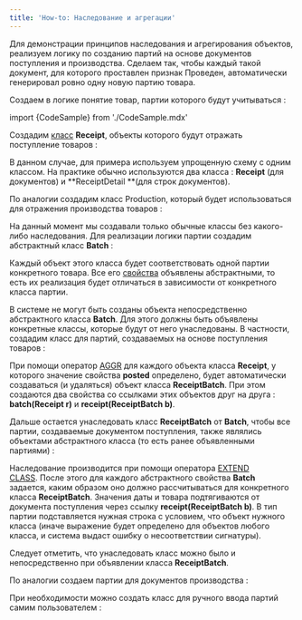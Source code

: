 ```yaml
---
title: 'How-to: Наследование и агрегации'
---
```


Для демонстрации принципов наследования и агрегирования объектов, реализуем логику по созданию партий на основе документов поступления и производства. Сделаем так, чтобы каждый такой документ, для которого проставлен признак Проведен, автоматически генерировал ровно одну новую партию товара.

Создаем в логике понятие товар, партии которого будут учитываться :

import {CodeSample} from './CodeSample.mdx'

<CodeSample url="https://documentation.lsfusion.org/sample?file=UseCaseInheritance&block=item"/>

Создадим [класс](Пользовательские_классы.md) **Receipt**, объекты которого будут отражать поступление товаров :

<CodeSample url="https://documentation.lsfusion.org/sample?file=UseCaseInheritance&block=receipt"/>

В данном случае, для примера используем упрощенную схему с одним классом. На практике обычно используются два класса : **Receipt** (для документов) и **ReceiptDetail **(для строк документов).

По аналогии создадим класс Production, который будет использоваться для отражения производства товаров :

<CodeSample url="https://documentation.lsfusion.org/sample?file=UseCaseInheritance&block=production"/>

На данный момент мы создавали только обычные классы без какого-либо наследования. Для реализации логики партии создадим абстрактный класс **Batch** :

<CodeSample url="https://documentation.lsfusion.org/sample?file=UseCaseInheritance&block=batch"/>

Каждый объект этого класса будет соответствовать одной партии конкретного товара. Все его [свойства](Свойства.md) объявлены абстрактными, то есть их реализация будет отличаться в зависимости от конкретного класса партии.

В системе не могут быть созданы объекта непосредственно абстрактного класса **Batch**. Для этого должны быть объявлены конкретные классы, которые будут от него унаследованы. В частности, создадим класс для партий, создаваемых на основе поступления товаров :

<CodeSample url="https://documentation.lsfusion.org/sample?file=UseCaseInheritance&block=receiptbatch"/>

При помощи оператор [AGGR](Оператор_AGGR.md) для каждого объекта класса **Receipt**, у которого значение свойства **posted** определено, будет автоматически создаваться (и удаляться) объект класса **ReceiptBatch**. При этом создаются два свойства со ссылками этих объектов друг на друга : **batch(Receipt r)** и **receipt(ReceiptBatch b)**.

Дальше остается унаследовать класс **ReceiptBatch** от **Batch**, чтобы все партии, создаваемые документом поступления, также являлись объектами абстрактного класса (то есть ранее объявленными партиями) :

<CodeSample url="https://documentation.lsfusion.org/sample?file=UseCaseInheritance&block=receiptbatchextend"/>

Наследование производится при помощи оператора [EXTEND CLASS](Инструкция_EXTEND_CLASS.md). После этого для каждого абстрактного свойства **Batch** задается, каким образом оно должно рассчитываться для конкретного класса **ReceiptBatch**. Значения даты и товара подтягиваются от документа поступления через ссылку **receipt(ReceiptBatch b)**. В тип партии подставляется нужная строка с условием, что объект нужного класса (иначе выражение будет определено для объектов любого класса, и система выдаст ошибку о несоответствии сигнатуры).

Следует отметить, что унаследовать класс можно было и непосредственно при объявлении класса **ReceiptBatch**.

По аналогии создаем партии для документов производства :

<CodeSample url="https://documentation.lsfusion.org/sample?file=UseCaseInheritance&block=productionbatch"/>

При необходимости можно создать класс для ручного ввода партий самим пользователем :

<CodeSample url="https://documentation.lsfusion.org/sample?file=UseCaseInheritance&block=userbatch"/>

  

